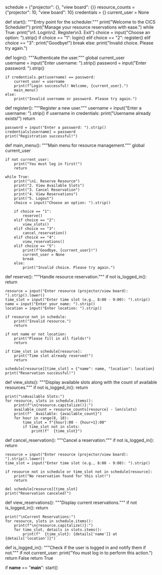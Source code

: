 schedule = {"projector": {}, "view board": {}}
resource_counts = {"projector": 10, "view board": 10}
credentials = {}
current_user = None  

def start():
    """Entry point for the scheduler."""
    print("Welcome to the CICS Scheduler!")
    print("Manage your resource reservations with ease.")
    while True:
        print("\n1. Login\n2. Register\n3. Exit")
        choice = input("Choose an option: ").strip()
        if choice == "1":
            login()
        elif choice == "2":
            register()
        elif choice == "3":
            print("Goodbye!")
            break
        else:
            print("Invalid choice. Please try again.")

def login():
    """Authenticate the user."""
    global current_user  
    username = input("Enter username: ").strip()
    password = input("Enter password: ").strip()

    if credentials.get(username) == password:
        current_user = username
        print(f"Login successful! Welcome, {current_user}.")
        main_menu()
    else:
        print("Invalid username or password. Please try again.")

def register():
    """Register a new user."""
    username = input("Enter a username: ").strip()
    if username in credentials:
        print("Username already exists!")
        return

    password = input("Enter a password: ").strip()
    credentials[username] = password
    print("Registration successful!")


def main_menu():
    """Main menu for resource management."""
    global current_user

    if not current_user:
        print("You must log in first!")
        return

    while True:
        print("\n1. Reserve Resource")
        print("2. View Available Slots")
        print("3. Cancel Reservation")
        print("4. View Reservations")
        print("5. Logout")
        choice = input("Choose an option: ").strip()

        if choice == "1":
            reserve()
        elif choice == "2":
            view_slots()
        elif choice == "3":
            cancel_reservation()
        elif choice == "4":
            view_reservations()
        elif choice == "5":
            print(f"Goodbye, {current_user}!")
            current_user = None  
            break
        else:
            print("Invalid choice. Please try again.")

def reserve():
    """Handle resource reservation."""
    if not is_logged_in():
        return

    resource = input("Enter resource (projector/view board): ").strip().lower()
    time_slot = input("Enter time slot (e.g., 8:00 - 9:00): ").strip()
    name = input("Enter your name: ").strip()
    location = input("Enter location: ").strip()

    if resource not in schedule:
        print("Invalid resource.")
        return

    if not name or not location:
        print("Please fill in all fields!")
        return

    if time_slot in schedule[resource]:
        print("Time slot already reserved!")
        return

    schedule[resource][time_slot] = {"name": name, "location": location}
    print("Reservation successful!")

def view_slots():
    """Display available slots along with the count of available resources."""
    if not is_logged_in():
        return

    print("\nAvailable Slots:")
    for resource, slots in schedule.items():
        print(f"\n{resource.capitalize()}:")
        available_count = resource_counts[resource] - len(slots)
        print(f"  Available: {available_count}")
        for hour in range(8, 18):
            time_slot = f"{hour}:00 - {hour+1}:00"
            if time_slot not in slots:
                print(f"  {time_slot}")

def cancel_reservation():
    """Cancel a reservation."""
    if not is_logged_in():
        return

    resource = input("Enter resource (projector/view board): ").strip().lower()
    time_slot = input("Enter time slot (e.g., 8:00 - 9:00): ").strip()

    if resource not in schedule or time_slot not in schedule[resource]:
        print("No reservation found for this slot!")
        return

    del schedule[resource][time_slot]
    print("Reservation canceled!")

def view_reservations():
    """Display current reservations."""
    if not is_logged_in():
        return

    print("\nCurrent Reservations:")
    for resource, slots in schedule.items():
        print(f"\n{resource.capitalize()}:")
        for time_slot, details in slots.items():
            print(f"  {time_slot}: {details['name']} at {details['location']}")

def is_logged_in():
    """Check if the user is logged in and notify them if not."""
    if not current_user:
        print("You must log in to perform this action.")
        return False
    return True

if __name__ == "__main__":
    start()

